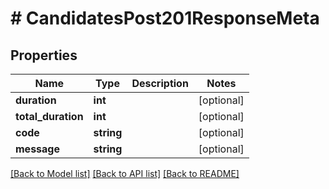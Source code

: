 # # CandidatesPost201ResponseMeta

## Properties

Name | Type | Description | Notes
------------ | ------------- | ------------- | -------------
**duration** | **int** |  | [optional]
**total_duration** | **int** |  | [optional]
**code** | **string** |  | [optional]
**message** | **string** |  | [optional]

[[Back to Model list]](../../README.md#models) [[Back to API list]](../../README.md#endpoints) [[Back to README]](../../README.md)
